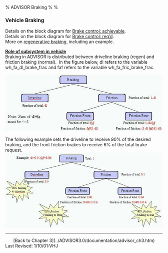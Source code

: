 % ADVISOR Braking
% 
% 

### Vehicle Braking

Details on the block diagram for [Brake control:
achievable](brake_cont_ach.htm). \
Details on the block diagram for [Brake control:
req’d](brake_cont_req.htm). \
More on [regenerative braking](regen.htm), including an example.

**<u>Role of subsystem in vehicle</u>** \
Braking in ADVISOR is distributed between driveline braking (regen) and
friction braking (normal).  In the figure below, dl refers to the
variable wh\_fa\_dl\_brake\_frac and faf refers to the variable
wh\_fa\_fric\_brake\_frac.

![](braking1.jpg)

The following example sets the driveline to receive 90% of the desired
braking, and the front friction brakes to receive 6% of the total brake
request. \
![](braking_ex.jpg)

* * * * *

<center>
[Back to Chapter 3](../ADVISOR3.0/documentation/advisor_ch3.htm)

</center>
Last Revised: 1/10/01:VHJ
